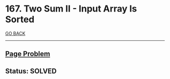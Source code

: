 # 167. Two Sum II - Input Array Is Sorted

[GO BACK](../README.md)

___

## [Page Problem](https://leetcode.com/problems/two-sum-ii-input-array-is-sorted/)

## Status: SOLVED

